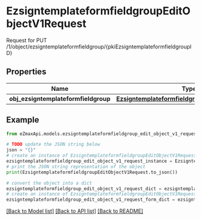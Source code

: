 # EzsigntemplateformfieldgroupEditObjectV1Request

Request for PUT /1/object/ezsigntemplateformfieldgroup/{pkiEzsigntemplateformfieldgroupID}

## Properties

Name | Type | Description | Notes
------------ | ------------- | ------------- | -------------
**obj_ezsigntemplateformfieldgroup** | [**EzsigntemplateformfieldgroupRequestCompound**](EzsigntemplateformfieldgroupRequestCompound.md) |  | 

## Example

```python
from eZmaxApi.models.ezsigntemplateformfieldgroup_edit_object_v1_request import EzsigntemplateformfieldgroupEditObjectV1Request

# TODO update the JSON string below
json = "{}"
# create an instance of EzsigntemplateformfieldgroupEditObjectV1Request from a JSON string
ezsigntemplateformfieldgroup_edit_object_v1_request_instance = EzsigntemplateformfieldgroupEditObjectV1Request.from_json(json)
# print the JSON string representation of the object
print(EzsigntemplateformfieldgroupEditObjectV1Request.to_json())

# convert the object into a dict
ezsigntemplateformfieldgroup_edit_object_v1_request_dict = ezsigntemplateformfieldgroup_edit_object_v1_request_instance.to_dict()
# create an instance of EzsigntemplateformfieldgroupEditObjectV1Request from a dict
ezsigntemplateformfieldgroup_edit_object_v1_request_form_dict = ezsigntemplateformfieldgroup_edit_object_v1_request.from_dict(ezsigntemplateformfieldgroup_edit_object_v1_request_dict)
```
[[Back to Model list]](../README.md#documentation-for-models) [[Back to API list]](../README.md#documentation-for-api-endpoints) [[Back to README]](../README.md)


